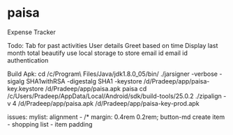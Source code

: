 # paisa
Expense Tracker


Todo:
Tab for past activities
User details
Greet based on time
Display last month total
beautify
use local storage to store email id
email id authentication



Build Apk:
cd /c/Program\ Files/Java/jdk1.8.0_05/bin/
./jarsigner -verbose -sigalg SHA1withRSA -digestalg SHA1 -keystore /d/Pradeep/app/paisa-key.keystore /d/Pradeep/app/paisa.apk paisa
cd /c/Users/Pradeep/AppData/Local/Android/sdk/build-tools/25.0.2
./zipalign -v 4 /d/Pradeep/app/paisa.apk /d/Pradeep/app/paisa-key-prod.apk


issues:
mylist: alignment -     /* margin: 0.4rem 0.2rem; button-md
create item - shopping list - item padding

